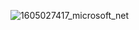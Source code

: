 ![1605027417_microsoft_net](https://github.com/user-attachments/assets/9b9cfff6-7db6-44d3-9b19-c55fecc5c2fe)
